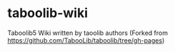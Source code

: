 # taboolib-wiki
Taboolib5 Wiki written by taoolib authors (Forked from https://github.com/TabooLib/taboolib/tree/gh-pages)
